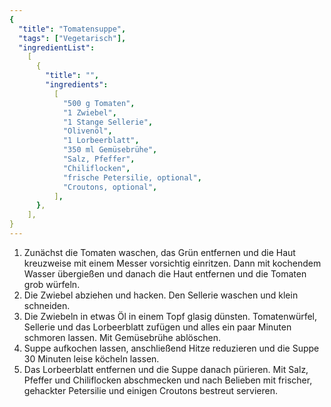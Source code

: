 ```yaml
---
{
  "title": "Tomatensuppe",
  "tags": ["Vegetarisch"],
  "ingredientList":
    [
      {
        "title": "",
        "ingredients":
          [
            "500 g Tomaten",
            "1 Zwiebel",
            "1 Stange Sellerie",
            "Olivenöl",
            "1 Lorbeerblatt",
            "350 ml Gemüsebrühe",
            "Salz, Pfeffer",
            "Chiliflocken",
            "frische Petersilie, optional",
            "Croutons, optional",
          ],
      },
    ],
}
---
```


1. Zunächst die Tomaten waschen, das Grün entfernen und die Haut kreuzweise mit einem Messer vorsichtig einritzen. Dann mit kochendem Wasser übergießen und danach die Haut entfernen und die Tomaten grob würfeln.
2. Die Zwiebel abziehen und hacken. Den Sellerie waschen und klein schneiden.
3. Die Zwiebeln in etwas Öl in einem Topf glasig dünsten. Tomatenwürfel, Sellerie und das Lorbeerblatt zufügen und alles ein paar Minuten schmoren lassen. Mit Gemüsebrühe ablöschen.
4. Suppe aufkochen lassen, anschließend Hitze reduzieren und die Suppe 30 Minuten leise köcheln lassen.
5. Das Lorbeerblatt entfernen und die Suppe danach pürieren. Mit Salz, Pfeffer und Chiliflocken abschmecken und nach Belieben mit frischer, gehackter Petersilie und einigen Croutons bestreut servieren.
